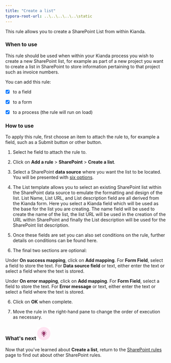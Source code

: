 ```yaml
---
title: "Create a list"
typora-root-url: ..\..\..\..\..\static
---
```


This rule allows you to create a SharePoint List from within Kianda.

### When to use

This rule should be used when within your Kianda process you wish to create a new SharePoint list, for example as part of a new project you want to create a list in SharePoint to store information pertaining to that project such as invoice numbers.

You can add this rule:

- [x] to a field
- [x] to a form 
- [x] to a process (the rule will run on load)


### How to use

To apply this rule, first choose an item to attach the rule to, for example a field, such as a Submit button or other button.

1. Select he field to attach the rule to.

2. Click on **Add a rule** > **SharePoint** > **Create a list**.

3. Select a SharePoint **data source** where you want the list to be located. You will be presented with <u>six options</u>.

4. The List template allows you to select an existing SharePoint list within the SharePoint data source to emulate the formatting and design of the list. List Name, List URL, and List description field are all derived from the Kianda form. Here you select a Kianda field which will be used as the base for the list you are creating. The name field will be used to create the name of the list, the list URL will be used in the creation of the URL within SharePoint and finally the List description will be used for the SharePoint list description.

5. Once these fields are set you can also set conditions on the rule, further details on conditions can be found here.

6. The final two sections are optional:

Under **On success mapping**, click on **Add mapping**. 
	For **Form Field**, select a field to store the text. 
	For **Data source field** or text, either enter the text or 
		select a field where the text is stored.

Under **On error mapping**, click on **Add mapping**. 
	For **Form Field**, select a field to store the text. 
	For **Error message** or text, either enter the text or 
		select a field where the text is stored.

6. Click on **OK** when complete.

7. Move the rule in the right-hand pane to change the order of execution as necessary.

   

### What's next  ![Idea icon](/images/18.png) ###

Now that you've learned about **Create a list**, return to the [SharePoint rules](/docs/platform/rules/SharePoint/) page to find out about other SharePoint rules. 
